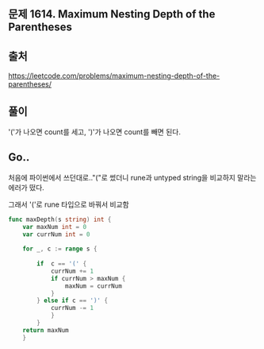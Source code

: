 ## 문제 1614. Maximum Nesting Depth of the Parentheses

## 출처
https://leetcode.com/problems/maximum-nesting-depth-of-the-parentheses/

## 풀이
'('가 나오면 count를 세고, ')'가 나오면 count를 빼면 된다.

## Go..
처음에 파이썬에서 쓰던대로.."("로 썼더니 rune과 untyped string을 비교하지 말라는 에러가 떴다.

그래서 '('로 rune 타입으로 바꿔서 비교함


```go
func maxDepth(s string) int {
    var maxNum int = 0
    var currNum int = 0
    
    for _, c := range s { 
       
        if  c == '(' {
            currNum += 1
            if currNum > maxNum {
                maxNum = currNum
            }
        } else if c == ')' {
            currNum -= 1
            }
        }
    return maxNum
    }
```
